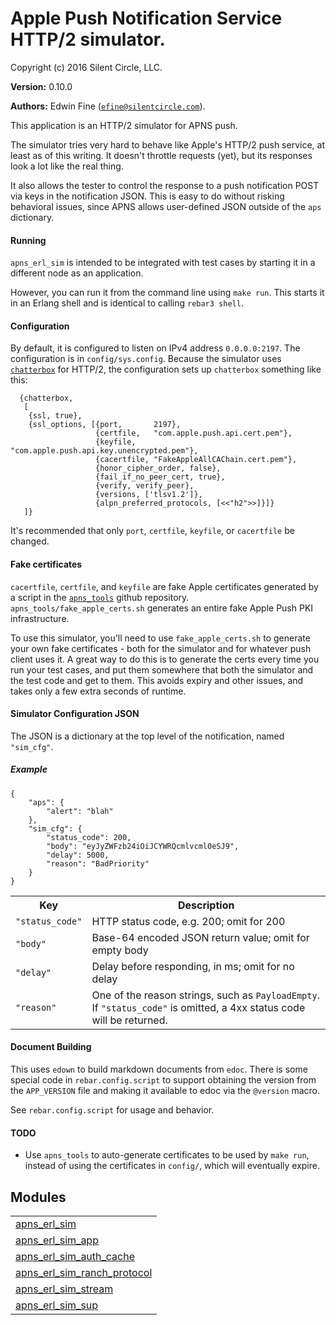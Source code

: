

# Apple Push Notification Service HTTP/2 simulator. #

Copyright (c) 2016 Silent Circle, LLC.

__Version:__ 0.10.0

__Authors:__ Edwin Fine ([`efine@silentcircle.com`](mailto:efine@silentcircle.com)).

This application is an HTTP/2 simulator for APNS push.

The simulator tries very hard to behave like Apple's HTTP/2 push service,
at least as of this writing. It doesn't throttle requests (yet), but its
responses look a lot like the real thing.

It also allows the tester to control the response to a push notification POST
via keys in the notification JSON. This is easy to do without risking behavioral
issues, since APNS allows user-defined JSON outside of the `aps` dictionary.


#### <a name="Running">Running</a> ####

`apns_erl_sim` is intended to be integrated with test cases by starting it in
a different node as an application.

However, you can run it from the command line using `make run`. This starts
it in an Erlang shell and is identical to calling `rebar3 shell`.


#### <a name="Configuration">Configuration</a> ####

By default, it is configured to listen on IPv4 address `0.0.0.0:2197`. The
configuration is in `config/sys.config`. Because the simulator uses
[`chatterbox`](https://github.com/joedevivo/chatterbox.git) for HTTP/2,
the configuration sets up `chatterbox` something like this:

```
  {chatterbox,
   [
    {ssl, true},
    {ssl_options, [{port,       2197},
                   {certfile,   "com.apple.push.api.cert.pem"},
                   {keyfile,    "com.apple.push.api.key.unencrypted.pem"},
                   {cacertfile, "FakeAppleAllCAChain.cert.pem"},
                   {honor_cipher_order, false},
                   {fail_if_no_peer_cert, true},
                   {verify, verify_peer},
                   {versions, ['tlsv1.2']},
                   {alpn_preferred_protocols, [<<"h2">>]}]}
   ]}
```

It's recommended that only `port`, `certfile`, `keyfile`, or `cacertfile` be
changed.


#### <a name="Fake_certificates">Fake certificates</a> ####

`cacertfile`, `certfile`, and `keyfile` are fake Apple certificates generated
by a script in the [`apns_tools`](https://github.com/SilentCircle/apns_tools.git) github
repository.
`apns_tools/fake_apple_certs.sh` generates an entire fake Apple Push PKI infrastructure.

To use this simulator, you'll need to use `fake_apple_certs.sh` to generate your own
fake certificates - both for the simulator and for whatever push client uses it.
A great way to do this is to generate the certs every time you run your test cases,
and put them somewhere that both the simulator and the test code and get to them.
This avoids expiry and other issues, and takes only a few extra seconds of runtime.


#### <a name="Simulator_Configuration_JSON">Simulator Configuration JSON</a> ####

The JSON is a dictionary at the top level of the notification, named
`"sim_cfg"`.

<h5><a name="Example">Example</a></h5>

```
{
    "aps": {
        "alert": "blah"
    },
    "sim_cfg": {
        "status_code": 200,
        "body": "eyJyZWFzb24iOiJCYWRQcmlvcml0eSJ9",
        "delay": 5000,
        "reason": "BadPriority"
    }
}
```


<table>
<tr><th>Key</th><th>Description</th>
</tr>
<tr><td><code>"status_code"</code></td><td>
    HTTP status code, e.g. 200; omit for 200</td>
</tr>
<tr><td><code>"body"</code></td><td>Base-64 encoded JSON return value; omit for empty body</td>
</tr>
<tr><td><code>"delay"</code></td><td>Delay before responding, in ms; omit for no delay</td>
</tr>
<tr><td><code>"reason"</code></td><td>
    One of the reason strings, such as <code>PayloadEmpty</code>.  If <code>"status_code"</code> is
    omitted, a 4xx status code will be returned.</td>
</tr>
</table>



#### <a name="Document_Building">Document Building</a> ####

This uses `edown` to build markdown documents from `edoc`.  There is some
special code in `rebar.config.script` to support obtaining the version from the
`APP_VERSION` file and making it available to edoc via the `@version` macro.

See `rebar.config.script` for usage and behavior.


#### <a name="TODO">TODO</a> ####
- Use `apns_tools` to auto-generate certificates to be used by `make run`, instead
  of using the certificates in `config/`, which will eventually expire.


## Modules ##


<table width="100%" border="0" summary="list of modules">
<tr><td><a href="apns_erl_sim.md" class="module">apns_erl_sim</a></td></tr>
<tr><td><a href="apns_erl_sim_app.md" class="module">apns_erl_sim_app</a></td></tr>
<tr><td><a href="apns_erl_sim_auth_cache.md" class="module">apns_erl_sim_auth_cache</a></td></tr>
<tr><td><a href="apns_erl_sim_ranch_protocol.md" class="module">apns_erl_sim_ranch_protocol</a></td></tr>
<tr><td><a href="apns_erl_sim_stream.md" class="module">apns_erl_sim_stream</a></td></tr>
<tr><td><a href="apns_erl_sim_sup.md" class="module">apns_erl_sim_sup</a></td></tr></table>

